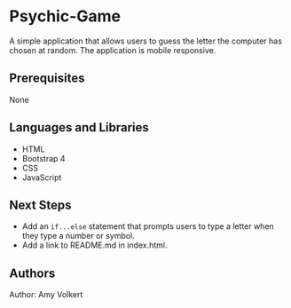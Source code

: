 # Psychic-Game
A simple application that allows users to guess the letter the computer has chosen at random. The application is mobile responsive.

## Prerequisites
None

## Languages and Libraries
* HTML
* Bootstrap 4
* CSS
* JavaScript

## Next Steps
* Add an ```if...else``` statement that prompts users to type a letter when they type a number or symbol.
* Add a link to README.md in index.html.

## Authors
Author: Amy Volkert
